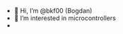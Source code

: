 - 👋 Hi, I’m @bkf00 (Bogdan)
- 👀 I’m interested in microcontrollers
- 
<!---
bkf00/bkf00 is a ✨ special ✨ repository because its `README.md` (this file) appears on your GitHub profile.
You can click the Preview link to take a look at your changes.
--->

